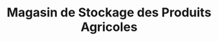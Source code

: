 ---
title: "Magasin de Stockage des Produits Agricoles"
url: /nzerekore/magasin-de-stockage-des-produits-agricoles/
shop: Hofladen
---